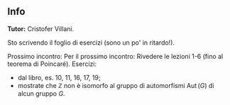 ## Info

**Tutor:** Cristofer Villani.

Sto scrivendo il foglio di esercizi (sono un po' in ritardo!).

Prossimo incontro: 
Per il prossimo incontro: Rivedere le lezioni 1-6 (fino al teorema di Poincaré). 
Esercizi: 
- dal libro, es. 10, 11, 16, 17, 19;
- mostrate che $\mathbb{Z}$ non è isomorfo al gruppo di automorfismi $\operatorname{Aut}(G)$ di alcun gruppo $G$. 


